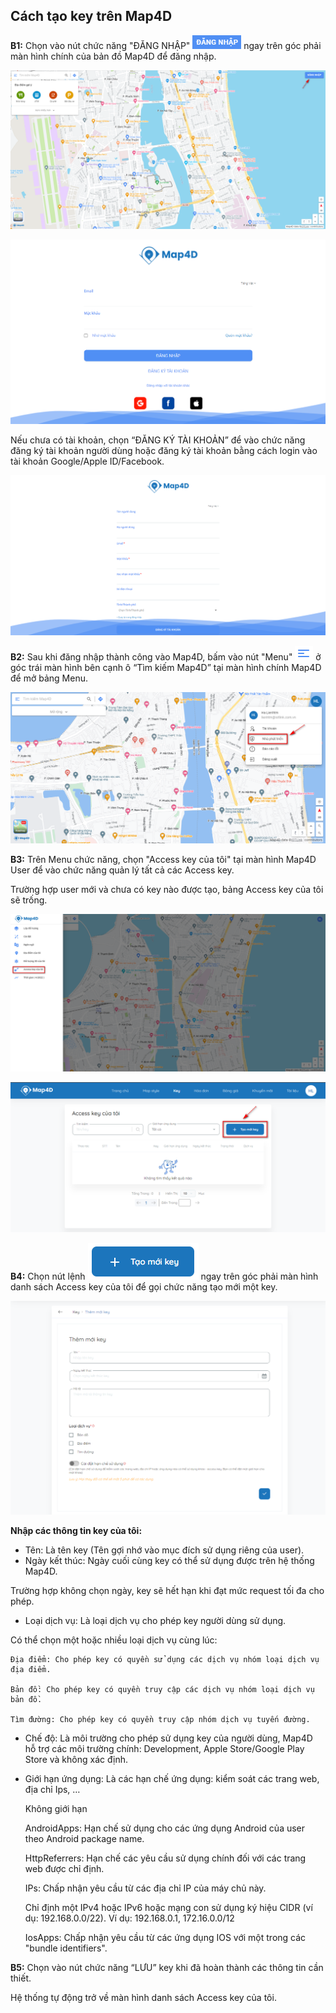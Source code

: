 ## Cách tạo key trên Map4D
**B1:** Chọn vào nút chức năng "ĐĂNG NHẬP" ![Key](../resources/btndangnhap.PNG) ngay trên góc phải màn hình chính của bản đồ Map4D để đăng nhập.

![Key](../resources/steplogin.PNG)

![Key](../resources/dangnhap.PNG)

Nếu chưa có tài khoản, chọn “ĐĂNG KÝ TÀI KHOẢN” để vào chức năng đăng ký tài khoản người dùng hoặc đăng ký tài khoản bằng cách login vào tài khoản Google/Apple ID/Facebook.

![Key](../resources/dangki.PNG)

**B2:** Sau khi đăng nhập thành công vào Map4D, bấm vào nút "Menu" ![Key](../resources/menu.PNG) ở góc trái màn hình bên cạnh ô “Tìm kiếm Map4D” tại màn hình chính Map4D để mở bảng Menu. 

![Key](../resources/btnmenu.PNG)

**B3:** Trên Menu chức năng, chọn "Access key của tôi" tại màn hình Map4D User để vào chức năng quản lý tất cả các Access key. 

Trường hợp user mới và chưa có key nào được tạo, bảng Access key của tôi sẽ trống.

![Key](../resources/taskbar.PNG)

![Key](../resources/acckey.PNG)

**B4:** Chọn nút lệnh ![Key](../resources/add.PNG) ngay trên góc phải màn hình danh sách Access key của tôi để gọi chức năng tạo mới một key.

![Key](../resources/addkey.PNG)

**Nhập các thông tin key của tôi:**
 - Tên: Là tên key (Tên gợi nhớ vào mục đích sử dụng riêng của user).
 - Ngày kết thúc: Ngày cuối cùng key có thể sử dụng được trên hệ thống Map4D. 
 
 Trường hợp không chọn ngày, key sẽ hết hạn khi đạt mức request tối đa cho phép.
 - Loại dịch vụ: Là loại dịch vụ cho phép key người dùng sử dụng. 
 
 Có thể chọn một hoặc nhiều loại dịch vụ cùng lúc:

    Địa điểm: Cho phép key có quyền sử dụng các dịch vụ nhóm loại dịch vụ địa điểm.

    Bản đồ: Cho phép key có quyền truy cập các dịch vụ nhóm loại dịch vụ bản đồ.

    Tìm đường: Cho phép key có quyền truy cập nhóm dịch vụ tuyến đường.

- Chế độ: Là môi trường cho phép sử dụng key của người dùng, Map4D hỗ trợ các môi trường chính: Development, Apple Store/Google Play Store và không xác định.
- Giới hạn ứng dụng: Là các hạn chế ứng dụng: kiểm soát các trang web, địa chỉ Ips, …

    Không giới hạn

    AndroidApps: Hạn chế sử dụng cho các ứng dụng Android của user theo Android package name.

    HttpReferrers: Hạn chế các yêu cầu sử dụng chính đối với các trang web được chỉ định.

    IPs: Chấp nhận yêu cầu từ các địa chỉ IP của máy chủ này. 
    
    Chỉ định một IPv4 hoặc IPv6 hoặc mạng con sử dụng ký hiệu CIDR (ví dụ: 192.168.0.0/22). Ví dụ: 192.168.0.1, 172.16.0.0/12
    
    IosApps: Chấp nhận yêu cầu từ các ứng dụng IOS với một trong các "bundle identifiers".

**B5:** Chọn vào nút chức năng “LƯU” key khi đã hoàn thành các thông tin cần thiết. 

Hệ thống tự động trở về màn hình danh sách Access key của tôi.